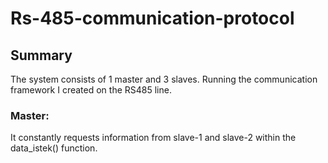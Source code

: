 # Rs-485-communication-protocol
## Summary
The system consists of 1 master and 3 slaves. Running the communication framework I created on the RS485 line. 
### Master:
It constantly requests information from slave-1 and slave-2 within the data_istek() function. 
